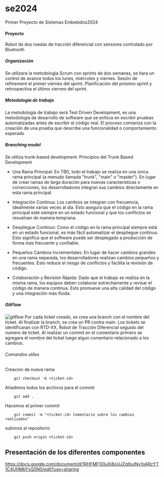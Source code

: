 # se2024
Primer Proyecto de Sistemas Embebidos2024

#### Proyecto
Robot de dos ruedas de tracción diferencial con sensores controlado por Bluetooth
##### Organización
Se utilizara la metodología Scrum con sprints de dos semanas, se hara un control de avance todos los lunes, miércoles y viernes. Sesión de refinement el primer viernes del sprint. Planificación del próximo sprint y retrospectiva el último viernes del sprint.
##### Metodología de trabajo
La metodología de trabajo será Test Driven Development, es una metodología de desarrollo de software que se enfoca en escribir pruebas automatizadas antes de escribir el código real. El proceso comienza con la creación de una prueba que describe una funcionalidad o comportamiento esperado
##### Branching model
Se utiliza trunk-based development.
Principios del Trunk Based Development
- Una Rama Principal: En TBD, todo el trabajo se realiza en una única rama principal (a menudo llamada "trunk", "main" o "master"). En lugar de crear ramas de larga duración para nuevas características o correcciones, los desarrolladores integran sus cambios directamente en esta rama principal.

- Integración Continua: Los cambios se integran con frecuencia, idealmente varias veces al día. Esto asegura que el código en la rama principal esté siempre en un estado funcional y que los conflictos se resuelvan de manera temprana.

- Despliegue Continuo: Como el código en la rama principal siempre está en un estado funcional, es más fácil automatizar el despliegue continuo. Esto significa que el software puede ser desplegado a producción de forma más frecuente y confiable.

- Pequeños Cambios Incrementales: En lugar de hacer cambios grandes en una rama separada, los desarrolladores realizan cambios pequeños y frecuentes. Esto reduce el riesgo de conflictos y facilita la revisión de código.

- Colaboración y Revisión Rápida: Dado que el trabajo se realiza en la misma rama, los equipos deben colaborar estrechamente y revisar el código de manera continua. Esto promueve una alta calidad del código y una integración más fluida.

##### GitFlow
![gitflow](gitflow.jpg)
Por cada ticket creado, se crea una branch con el nombre del ticket. Al finalizar la branch, se crea un PR contra main.
Los tickets se identificaran con RTD-XX, Robot de Tracción Diferencial seguido del numero de ticket.
Al realizar un commit en el comentario primero se agregara el nombre del ticket luego algun comentario relacionado a los cambios.

###### Comandos utiles
Creacion de nueva rama
```
	git checkout -b <ticket-id>
```
Añadimos todos los archivos para el commit

```
	git add .
```

Hacemos el primer commit

```
	git commit -m "<ticket-id> Comentario sobre los cambios realizados"
```

subimos al repositorio

```
	git push origin <ticket-id>
```

## Presentación de los diferentes componentes

https://docs.google.com/document/d/1RHFMF1OluXj8oUJZgIbuiNv1oARzYT1C4UHMbYxQ5N0/edit?usp=sharing
